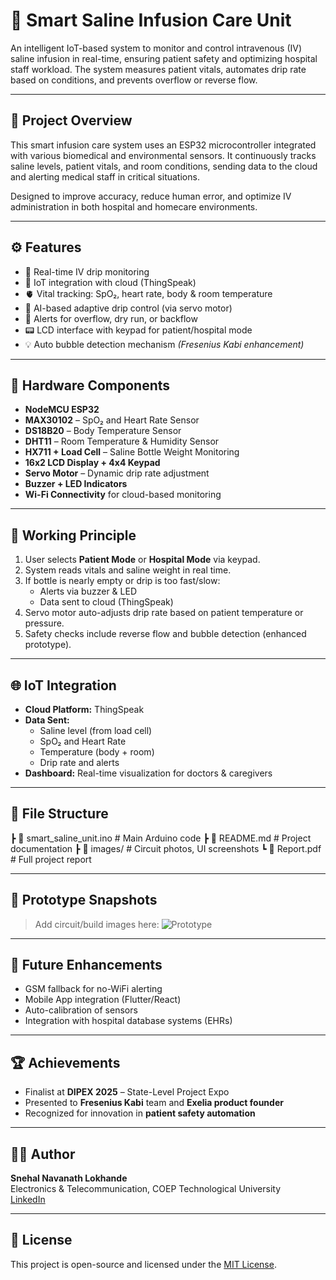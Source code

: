 # 💉 Smart Saline Infusion Care Unit

An intelligent IoT-based system to monitor and control intravenous (IV) saline infusion in real-time, ensuring patient safety and optimizing hospital staff workload. The system measures patient vitals, automates drip rate based on conditions, and prevents overflow or reverse flow.

---

## 📌 Project Overview

This smart infusion care system uses an ESP32 microcontroller integrated with various biomedical and environmental sensors. It continuously tracks saline levels, patient vitals, and room conditions, sending data to the cloud and alerting medical staff in critical situations.

Designed to improve accuracy, reduce human error, and optimize IV administration in both hospital and homecare environments.

---

## ⚙️ Features

- 🔄 Real-time IV drip monitoring
- 📡 IoT integration with cloud (ThingSpeak)
- 🫀 Vital tracking: SpO₂, heart rate, body & room temperature
- 🧠 AI-based adaptive drip control (via servo motor)
- 🚨 Alerts for overflow, dry run, or backflow
- 📟 LCD interface with keypad for patient/hospital mode
- 💡 Auto bubble detection mechanism *(Fresenius Kabi enhancement)*

---

## 🧠 Hardware Components

- **NodeMCU ESP32**
- **MAX30102** – SpO₂ and Heart Rate Sensor
- **DS18B20** – Body Temperature Sensor
- **DHT11** – Room Temperature & Humidity Sensor
- **HX711 + Load Cell** – Saline Bottle Weight Monitoring
- **16x2 LCD Display + 4x4 Keypad**
- **Servo Motor** – Dynamic drip rate adjustment
- **Buzzer + LED Indicators**
- **Wi-Fi Connectivity** for cloud-based monitoring

---

## 🧾 Working Principle

1. User selects **Patient Mode** or **Hospital Mode** via keypad.
2. System reads vitals and saline weight in real time.
3. If bottle is nearly empty or drip is too fast/slow:
   - Alerts via buzzer & LED
   - Data sent to cloud (ThingSpeak)
4. Servo motor auto-adjusts drip rate based on patient temperature or pressure.
5. Safety checks include reverse flow and bubble detection (enhanced prototype).

---

## 🌐 IoT Integration

- **Cloud Platform:** ThingSpeak
- **Data Sent:**
  - Saline level (from load cell)
  - SpO₂ and Heart Rate
  - Temperature (body + room)
  - Drip rate and alerts
- **Dashboard:** Real-time visualization for doctors & caregivers

---

## 📁 File Structure

┣ 📜 smart_saline_unit.ino # Main Arduino code
┣ 📜 README.md # Project documentation
┣ 📸 images/ # Circuit photos, UI screenshots
┗ 📄 Report.pdf # Full project report


---

## 📸 Prototype Snapshots

> Add circuit/build images here:
> ![Prototype](images/smart-saline-demo.jpg)

---

## 🔧 Future Enhancements

- GSM fallback for no-WiFi alerting
- Mobile App integration (Flutter/React)
- Auto-calibration of sensors
- Integration with hospital database systems (EHRs)

---

## 🏆 Achievements

- Finalist at **DIPEX 2025** – State-Level Project Expo  
- Presented to **Fresenius Kabi** team and **Exelia product founder**  
- Recognized for innovation in **patient safety automation**

---

## 👩‍💻 Author

**Snehal Navanath Lokhande**  
Electronics & Telecommunication, COEP Technological University  
[LinkedIn](https://www.linkedin.com/in/snehal-lokhande-376b27357)

---

## 📄 License

This project is open-source and licensed under the [MIT License](https://choosealicense.com/licenses/mit/).

